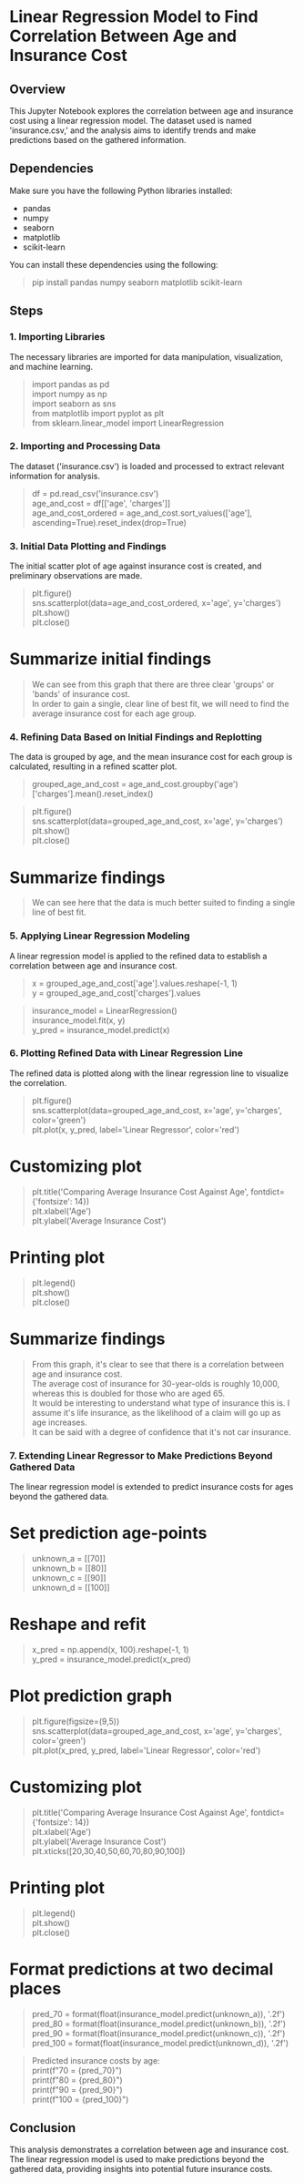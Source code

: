 # Linear Regression Model to Find Correlation Between Age and Insurance Cost

## Overview
This Jupyter Notebook explores the correlation between age and insurance cost using a linear regression model. The dataset used is named 'insurance.csv,' and the analysis aims to identify trends and make predictions based on the gathered information.

## Dependencies
Make sure you have the following Python libraries installed:
- pandas
- numpy
- seaborn
- matplotlib
- scikit-learn

You can install these dependencies using the following:
> pip install pandas numpy seaborn matplotlib scikit-learn


## Steps

### 1. Importing Libraries
The necessary libraries are imported for data manipulation, visualization, and machine learning.

> import pandas as pd  
> import numpy as np  
> import seaborn as sns  
> from matplotlib import pyplot as plt  
> from sklearn.linear_model import LinearRegression


### 2. Importing and Processing Data
The dataset ('insurance.csv') is loaded and processed to extract relevant information for analysis.

> df = pd.read_csv('insurance.csv')  
> age_and_cost = df[['age', 'charges']]  
> age_and_cost_ordered = age_and_cost.sort_values(['age'], ascending=True).reset_index(drop=True)

### 3. Initial Data Plotting and Findings
The initial scatter plot of age against insurance cost is created, and preliminary observations are made.

> plt.figure()  
> sns.scatterplot(data=age_and_cost_ordered, x='age', y='charges')  
> plt.show()  
> plt.close()

# Summarize initial findings
> We can see from this graph that there are three clear 'groups' or 'bands' of insurance cost.  
> In order to gain a single, clear line of best fit, we will need to find the average insurance cost for each age group.

### 4. Refining Data Based on Initial Findings and Replotting
The data is grouped by age, and the mean insurance cost for each group is calculated, resulting in a refined scatter plot.

> grouped_age_and_cost = age_and_cost.groupby('age')['charges'].mean().reset_index()

> plt.figure()  
> sns.scatterplot(data=grouped_age_and_cost, x='age', y='charges')  
> plt.show()  
> plt.close()

# Summarize findings
> We can see here that the data is much better suited to finding a single line of best fit.


### 5. Applying Linear Regression Modeling
A linear regression model is applied to the refined data to establish a correlation between age and insurance cost.

> x = grouped_age_and_cost['age'].values.reshape(-1, 1)  
> y = grouped_age_and_cost['charges'].values

> insurance_model = LinearRegression()  
> insurance_model.fit(x, y)  
> y_pred = insurance_model.predict(x)

### 6. Plotting Refined Data with Linear Regression Line
The refined data is plotted along with the linear regression line to visualize the correlation.

> plt.figure()  
> sns.scatterplot(data=grouped_age_and_cost, x='age', y='charges', color='green')  
> plt.plot(x, y_pred, label='Linear Regressor', color='red')

# Customizing plot
> plt.title('Comparing Average Insurance Cost Against Age', fontdict={'fontsize': 14})  
> plt.xlabel('Age')  
> plt.ylabel('Average Insurance Cost')  

# Printing plot
> plt.legend()  
> plt.show()  
> plt.close()

# Summarize findings
> From this graph, it's clear to see that there is a correlation between age and insurance cost.  
> The average cost of insurance for 30-year-olds is roughly 10,000, whereas this is doubled for those who are aged 65.  
> It would be interesting to understand what type of insurance this is. I assume it's life insurance, as the likelihood of a claim will go up as age increases.  
> It can be said with a degree of confidence that it's not car insurance.

### 7. Extending Linear Regressor to Make Predictions Beyond Gathered Data
The linear regression model is extended to predict insurance costs for ages beyond the gathered data.

# Set prediction age-points
> unknown_a = [[70]]  
> unknown_b = [[80]]  
> unknown_c = [[90]]  
> unknown_d = [[100]]

# Reshape and refit
> x_pred = np.append(x, 100).reshape(-1, 1)  
> y_pred = insurance_model.predict(x_pred)

# Plot prediction graph
> plt.figure(figsize=(9,5))  
> sns.scatterplot(data=grouped_age_and_cost, x='age', y='charges', color='green')  
> plt.plot(x_pred, y_pred, label='Linear Regressor', color='red')

# Customizing plot
> plt.title('Comparing Average Insurance Cost Against Age', fontdict={'fontsize': 14})  
> plt.xlabel('Age')  
> plt.ylabel('Average Insurance Cost')  
> plt.xticks([20,30,40,50,60,70,80,90,100])

# Printing plot
> plt.legend()  
> plt.show()  
> plt.close()

# Format predictions at two decimal places
> pred_70 = format(float(insurance_model.predict(unknown_a)), '.2f')  
> pred_80 = format(float(insurance_model.predict(unknown_b)), '.2f')  
> pred_90 = format(float(insurance_model.predict(unknown_c)), '.2f')  
> pred_100 = format(float(insurance_model.predict(unknown_d)), '.2f')

> Predicted insurance costs by age:  
> print(f"70 = {pred_70}")  
> print(f"80 = {pred_80}")  
> print(f"90 = {pred_90}")  
> print(f"100 = {pred_100}")

## Conclusion
This analysis demonstrates a correlation between age and insurance cost. The linear regression model is used to make predictions beyond the gathered data, providing insights into potential future insurance costs.
